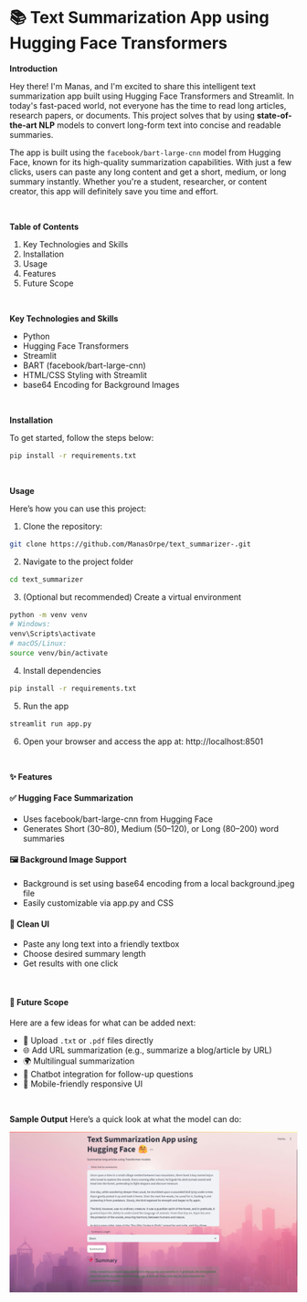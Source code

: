 # 📚 Text Summarization App using Hugging Face Transformers

**Introduction**

Hey there! I'm Manas, and I'm excited to share this intelligent text summarization app built using Hugging Face Transformers and Streamlit. In today's fast-paced world, not everyone has the time to read long articles, research papers, or documents. This project solves that by using **state-of-the-art NLP** models to convert long-form text into concise and readable summaries.

The app is built using the `facebook/bart-large-cnn` model from Hugging Face, known for its high-quality summarization capabilities. With just a few clicks, users can paste any long content and get a short, medium, or long summary instantly. Whether you're a student, researcher, or content creator, this app will definitely save you time and effort.

<br />

**Table of Contents**

1. Key Technologies and Skills  
2. Installation  
3. Usage  
4. Features  
5. Future Scope  

<br />

**Key Technologies and Skills**

- Python  
- Hugging Face Transformers  
- Streamlit  
- BART (facebook/bart-large-cnn)  
- HTML/CSS Styling with Streamlit  
- base64 Encoding for Background Images  

<br />

**Installation**

To get started, follow the steps below:

```bash
pip install -r requirements.txt
```

<br />

**Usage**


Here’s how you can use this project:
1. Clone the repository:
```bash
git clone https://github.com/ManasOrpe/text_summarizer-.git
```
2. Navigate to the project folder

``` bash
cd text_summarizer 
```

3. (Optional but recommended) Create a virtual environment

```bash
python -m venv venv
# Windows:
venv\Scripts\activate
# macOS/Linux:
source venv/bin/activate
```

4. Install dependencies

```bash
pip install -r requirements.txt
```

5. Run the app

```bash 
streamlit run app.py
```
6. Open your browser and access the app at: http://localhost:8501

<br />


**✨ Features**
#### ✅ Hugging Face Summarization
- Uses facebook/bart-large-cnn from Hugging Face
- Generates Short (30–80), Medium (50–120), or Long (80–200) word summaries

#### 🖼️ Background Image Support
- Background is set using base64 encoding from a local background.jpeg file
- Easily customizable via app.py and CSS

#### 🧾 Clean UI
- Paste any long text into a friendly textbox
- Choose desired summary length
- Get results with one click

<br />


#### 🔮 Future Scope
Here are a few ideas for what can be added next:

- 📁 Upload `.txt` or `.pdf`  files directly
- 🌐 Add URL summarization (e.g., summarize a blog/article by URL)
- 🌍 Multilingual summarization
- 🤖 Chatbot integration for follow-up questions
- 📱 Mobile-friendly responsive UI

<br />

**Sample Output**
Here’s a quick look at what the model can do:

![Model Inference](https://github.com/ManasOrpe/text_summarizer-/blob/main/photos/sample%20out.png)


